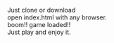 Just clone or download <br/>
open index.html with any browser.<br/>
boom!! game loaded!! <br/>
Just play and enjoy it.
